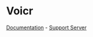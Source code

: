 # Voicr

[Documentation](https://gleeny.github.io/voicr/) - [Support Server](https://discordapp.com/invite/JbHX5U3)
